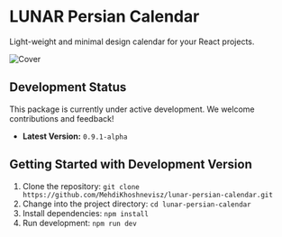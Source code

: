 # LUNAR Persian Calendar

Light-weight and minimal design calendar for your React projects.

<img src="https://i.ibb.co/nm7J6kv/Cover.jpg" alt="Cover" />

## Development Status

This package is currently under active development. We welcome contributions and feedback!

- **Latest Version:** `0.9.1-alpha`

## Getting Started with Development Version

1. Clone the repository: `git clone https://github.com/MehdiKhoshnevisz/lunar-persian-calendar.git`
2. Change into the project directory: `cd lunar-persian-calendar`
3. Install dependencies: `npm install`
4. Run development: `npm run dev`
